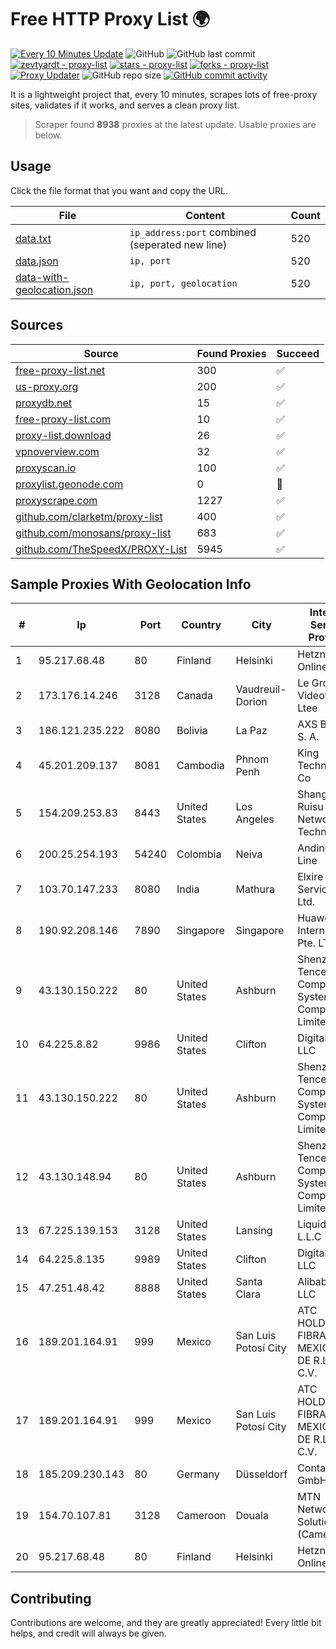 
# Free HTTP Proxy List 🌍

[![Every 10 Minutes Update](https://github.com/mertguvencli/http-proxy-list/actions/workflows/main.yml/badge.svg?branch=main)](https://github.com/mertguvencli/http-proxy-list/actions/workflows/main.yml)
![GitHub](https://img.shields.io/github/license/mertguvencli/http-proxy-list)
![GitHub last commit](https://img.shields.io/github/last-commit/mertguvencli/http-proxy-list)
[![zevtyardt - proxy-list](https://img.shields.io/static/v1?label=zevtyardt&message=proxy-list&color=blue&logo=github)](https://github.com/zevtyardt/proxy-list "Go to GitHub repo")
[![stars - proxy-list](https://img.shields.io/github/stars/zevtyardt/proxy-list?style=social)](https://github.com/zevtyardt/proxy-list)
[![forks - proxy-list](https://img.shields.io/github/forks/zevtyardt/proxy-list?style=social)](https://github.com/zevtyardt/proxy-list)
[![Proxy Updater](https://github.com/zevtyardt/proxy-list/workflows/Proxy%20Updater/badge.svg)](https://github.com/zevtyardt/proxy-list/actions?query=workflow:"Proxy+Updater")
![GitHub repo size](https://img.shields.io/github/repo-size/zevtyardt/proxy-list)
[![GitHub commit activity](https://img.shields.io/github/commit-activity/m/zevtyardt/proxy-list?logo=commits)](https://github.com/zevtyardt/proxy-list/commits/main)

It is a lightweight project that, every 10 minutes, scrapes lots of free-proxy sites, validates if it works, and serves a clean proxy list.

> Scraper found **8938** proxies at the latest update. Usable proxies are below.

## Usage

Click the file format that you want and copy the URL.

|File|Content|Count|
|----|-------|-----|
|[data.txt](https://raw.githubusercontent.com/mertguvencli/http-proxy-list/main/proxy-list/data.txt)|`ip_address:port` combined (seperated new line)|520|
|[data.json](https://raw.githubusercontent.com/mertguvencli/http-proxy-list/main/proxy-list/data.json)|`ip, port`|520|
|[data-with-geolocation.json](https://raw.githubusercontent.com/mertguvencli/http-proxy-list/main/proxy-list/data-with-geolocation.json)|`ip, port, geolocation`|520|

## Sources

|Source|Found Proxies|Succeed|
|------|-------------|-------|
|[free-proxy-list.net](https://free-proxy-list.net)|300|✅|
|[us-proxy.org](https://www.us-proxy.org)|200|✅|
|[proxydb.net](http://proxydb.net)|15|✅|
|[free-proxy-list.com](https://free-proxy-list.com/?page=&port=&type%5B%5D=http&type%5B%5D=https&up_time=0&search=Search)|10|✅|
|[proxy-list.download](https://www.proxy-list.download/HTTP)|26|✅|
|[vpnoverview.com](https://vpnoverview.com/privacy/anonymous-browsing/free-proxy-servers)|32|✅|
|[proxyscan.io](https://www.proxyscan.io)|100|✅|
|[proxylist.geonode.com](https://proxylist.geonode.com/api/proxy-list?limit=300&page=1&sort_by=lastChecked&sort_type=desc&protocols=http,https)|0|🚫|
|[proxyscrape.com](https://api.proxyscrape.com/v2/?request=displayproxies&protocol=http&timeout=10000&country=all&ssl=all&anonymity=all)|1227|✅|
|[github.com/clarketm/proxy-list](https://raw.githubusercontent.com/clarketm/proxy-list/master/proxy-list-raw.txt)|400|✅|
|[github.com/monosans/proxy-list](https://raw.githubusercontent.com/monosans/proxy-list/main/proxies/http.txt)|683|✅|
|[github.com/TheSpeedX/PROXY-List](https://raw.githubusercontent.com/TheSpeedX/PROXY-List/master/http.txt)|5945|✅|


## Sample Proxies With Geolocation Info

|#|Ip|Port|Country|City|Internet Service Provider|
|-|--|----|-------|----|-------------------------|
|1|95.217.68.48|80|Finland|Helsinki|Hetzner Online GmbH|
|2|173.176.14.246|3128|Canada|Vaudreuil-Dorion|Le Groupe Videotron Ltee|
|3|186.121.235.222|8080|Bolivia|La Paz|AXS Bolivia S. A.|
|4|45.201.209.137|8081|Cambodia|Phnom Penh|King Technologies Co|
|5|154.209.253.83|8443|United States|Los Angeles|Shanghai Ruisu Network Technology|
|6|200.25.254.193|54240|Colombia|Neiva|Andinet ON Line|
|7|103.70.147.233|8080|India|Mathura|Elxire Data Services Pvt. Ltd.|
|8|190.92.208.146|7890|Singapore|Singapore|Huawei International Pte. LTD|
|9|43.130.150.222|80|United States|Ashburn|Shenzhen Tencent Computer Systems Company Limited|
|10|64.225.8.82|9986|United States|Clifton|DigitalOcean, LLC|
|11|43.130.150.222|80|United States|Ashburn|Shenzhen Tencent Computer Systems Company Limited|
|12|43.130.148.94|80|United States|Ashburn|Shenzhen Tencent Computer Systems Company Limited|
|13|67.225.139.153|3128|United States|Lansing|Liquid Web, L.L.C|
|14|64.225.8.135|9989|United States|Clifton|DigitalOcean, LLC|
|15|47.251.48.42|8888|United States|Santa Clara|Alibaba.com LLC|
|16|189.201.164.91|999|Mexico|San Luis Potosí City|ATC HOLDING FIBRA MEXICO, S. DE R.L. DE C.V.|
|17|189.201.164.91|999|Mexico|San Luis Potosí City|ATC HOLDING FIBRA MEXICO, S. DE R.L. DE C.V.|
|18|185.209.230.143|80|Germany|Düsseldorf|Contabo GmbH|
|19|154.70.107.81|3128|Cameroon|Douala|MTN Network Solutions (Cameroon)|
|20|95.217.68.48|80|Finland|Helsinki|Hetzner Online GmbH|



## Contributing

Contributions are welcome, and they are greatly appreciated! Every
little bit helps, and credit will always be given.

